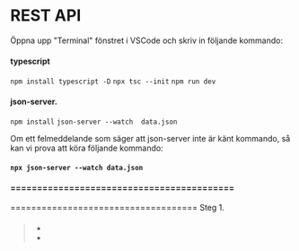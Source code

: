 # REST API
Öppna upp   "Terminal" fönstret i VSCode och skriv in följande kommando:
#### typescript 
`npm install typescript -D`
`npx tsc --init`
`npm run dev`
####  json-server.
  `npm install` 
  `json-server --watch  data.json`
 
Om ett felmeddelande som säger att json-server inte är känt kommando, så kan vi prova att köra följande kommando:
#### `npx json-server --watch data.json`  
#### ==========================================
 
====================================
Steg 1.
####  
 
> -  
> -   